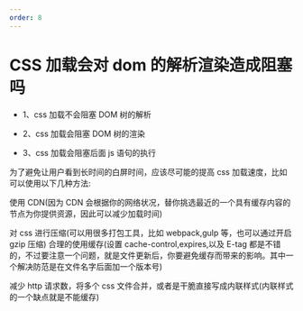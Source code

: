 ```yaml
---
order: 8
---
```


# CSS 加载会对 dom 的解析渲染造成阻塞吗

- 1、css 加载不会阻塞 DOM 树的解析

- 2、css 加载会阻塞 DOM 树的渲染

- 3、css 加载会阻塞后面 js 语句的执行

为了避免让用户看到长时间的白屏时间，应该尽可能的提高 css 加载速度，比如可以使用以下几种方法:

使用 CDN(因为 CDN 会根据你的网络状况，替你挑选最近的一个具有缓存内容的节点为你提供资源，因此可以减少加载时间)

对 css 进行压缩(可以用很多打包工具，比如 webpack,gulp 等，也可以通过开启 gzip 压缩)
合理的使用缓存(设置 cache-control,expires,以及 E-tag 都是不错的，不过要注意一个问题，就是文件更新后，你要避免缓存而带来的影响。其中一个解决防范是在文件名字后面加一个版本号)

减少 http 请求数，将多个 css 文件合并，或者是干脆直接写成内联样式(内联样式的一个缺点就是不能缓存)
